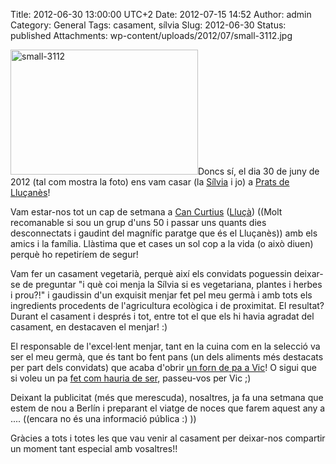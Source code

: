 Title: 2012-06-30 13:00:00 UTC+2
Date: 2012-07-15 14:52
Author: admin
Category: General
Tags: casament, sílvia
Slug: 2012-06-30
Status: published
Attachments: wp-content/uploads/2012/07/small-3112.jpg

[<img src="http://gil.badall.net/wp-content/uploads/2012/07/small-3112-300x200.jpg" title="small-3112" class="aligncenter size-medium wp-image-1341" width="300" height="200" />]({static}wp-content/uploads/2012/07/small-3112.jpg)Doncs sí, el dia 30 de juny de 2012 (tal com mostra la foto) ens vam casar (la [Sílvia](http://silvia.badall.net "Bloc de la Sílvia") i jo) a [Prats de Lluçanès](http://ca.wikipedia.org/wiki/Prats_de_Llu%C3%A7an%C3%A8s "Entrada de la Wikipedia catalana sobre el poble de Prats de Lluçanès")!

Vam estar-nos tot un cap de setmana a [Can Curtius](http://curtius.cat/ "Pàgina web de la casa de colònies Can Curtius") ([Lluçà](http://ca.wikipedia.org/wiki/Llu%C3%A7%C3%A0 "Entrada de la Wikipedia catalana sobre el poble de Lluçà")) ((Molt recomanable si sou un grup d'uns 50 i passar uns quants dies desconnectats i gaudint del magnífic paratge que és el Lluçanès)) amb els amics i la família. Llàstima que et cases un sol cop a la vida (o això diuen) perquè ho repetiríem de segur!

Vam fer un casament vegetarià, perquè així els convidats poguessin deixar-se de preguntar "i què coi menja la Sílvia si es vegetariana, plantes i herbes i prou?!" i gaudissin d'un exquisit menjar fet pel meu germà i amb tots els ingredients procedents de l'agricultura ecològica i de proximitat. El resultat? Durant el casament i després i tot, entre tot el que els hi havia agradat del casament, en destacaven el menjar! :)

El responsable de l'excel·lent menjar, tant en la cuina com en la selecció va ser el meu germà, que és tant bo fent pans (un dels aliments més destacats per part dels convidats) que acaba d'obrir [un forn de pa a Vic](http://www.fornllevant.com/ "Pàgina web del forn de pa d'en Ramon")! O sigui que si voleu un pa [fet com hauria de ser](http://www.fornllevant.com/p/que-fem.html "Com fan el pa al fornt llevant"), passeu-vos per Vic ;)

Deixant la publicitat (més que merescuda), nosaltres, ja fa una setmana que estem de nou a Berlín i preparant el viatge de noces que farem aquest any a .... ((encara no és una informació pública :) ))

Gràcies a tots i totes les que vau venir al casament per deixar-nos compartir un moment tant especial amb vosaltres!!
